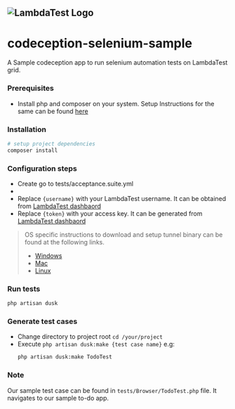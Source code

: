 ![LambdaTest Logo](https://www.lambdatest.com/static/images/logo.svg)
---

# codeception-selenium-sample
A Sample codeception app to run selenium automation tests on LambdaTest grid. 

### Prerequisites
- Install php and composer on your system. Setup Instructions for the same can be found  [here](https://www.lambdatest.com/support/docs/display/TD/Quick+Guide+To+Run+PHP+Tests+on+LambdaTest+Selenium+Grid) 

### Installation
```bash
# setup project dependencies
composer install
```

### Configuration steps
- Create go to tests/acceptance.suite.yml
- 
- Replace `{username}` with your LambdaTest username. It can be obtained from [LambdaTest dashbaord](https://automation.lambdatest.com/)
- Replace `{token}` with your access key. It can be generated from [LambdaTest dashbaord](https://automation.lambdatest.com/) 

> OS specific instructions to download and setup tunnel binary can be found at the following links.
>    - [Windows](https://www.lambdatest.com/support/docs/display/TD/Local+Testing+For+Windows)
>    - [Mac](https://www.lambdatest.com/support/docs/display/TD/Local+Testing+For+MacOS)
>    - [Linux](https://www.lambdatest.com/support/docs/display/TD/Local+Testing+For+Linux) 

### Run tests
```bash
php artisan dusk
```

### Generate test cases
- Change directory to project root `cd /your/project`
- Execute `php artisan dusk:make {test case name}` 
    e.g:
    ```bash
    php artisan dusk:make TodoTest
    ```
### Note
Our sample test case can be found in `tests/Browser/TodoTest.php` file. It navigates to our sample to-do app.
